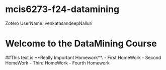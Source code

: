 # mcis6273-f24-datamining
Zotero UserName: venkatasandeepNalluri
<h1>Welcome to the DataMining Course </h1>
##This text is **Really Important Homework**.
- First HomeWork
- Second HomeWork
- Third HomeWork
- Fourth Homework
